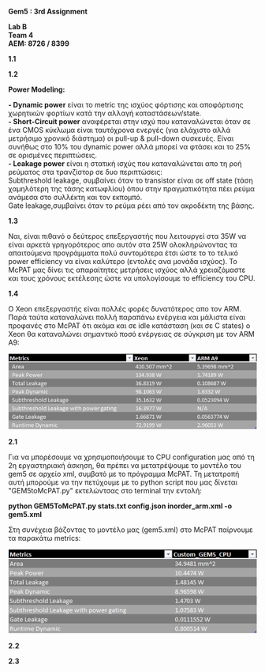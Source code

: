 **Gem5 : 3rd Assignment**

**Lab B <br />
Team 4 <br />
ΑΕΜ: 8726 / 8399<br />**

**1.1**

**1.2**

**Power Modeling:**<br />

**- Dynamic power** είναι το metric της ισχύος φόρτισης και αποφόρτισης χωρητικών φορτίων κατά την αλλαγή καταστάσεων/state.<br />
**- Short-Circuit power** αναφέρεται στην ισχύ που καταναλώνεται όταν σε ένα CMOS κύκλωμα είναι ταυτόχρονα ενεργές (για ελάχιστο αλλά μετρήσιμο χρονικό διάστημα) οι pull-up & pull-down συσκευές. Είναι συνήθως στο 10% του dynamic power αλλά μπορεί να φτάσει και το 25% σε ορισμένες περιπτώσεις.<br />
**- Leakage power** είναι η στατική ισχύς που καταναλώνεται απο τη ροή ρεύματος στα τρανζίστορ σε δυο περιπτώσεις:<br />
Subthreshold leakage, συμβαίνει όταν το transistor είναι σε off state (τάση χαμηλότερη της τάσης κατωφλίου) όπου στην πραγματικότητα πέει ρεύμα ανάμεσα στο συλλέκτη και τον εκπομπό.<br />
Gate leakage,συμβαίνει όταν το ρεύμα ρέει από τον ακροδέκτη της βάσης.


**1.3**


Ναι, είναι πιθανό ο δεύτερος επεξεργαστής που λειτουργεί στα 35W να είναι αρκετά γρηγορότερος απο αυτόν στα 25W ολοκληρώνοντας τα απαιτούμενα προγράμματα πολύ συντομότερα έτσι ώστε το το τελικό power efficiency να είναι καλύτερο (εντολές ανα μονάδα ισχύος). Το McPAT μας δίνει τις απαραίτητες μετρήσεις ισχύος αλλά χρειαζόμαστε και τους χρόνους εκτέλεσης ώστε να υπολογίσουμε το efficiency του CPU.


**1.4**


O Xeon επεξεργαστής είναι πολλές φορές δυνατότερος απο τον ARM. Παρά ταύτα καταναλώνει πολλή παραπάνω ενέργεια και μάλιστα είναι προφανές στο McPAT ότι ακόμα και σε idle κατάσταση (και σε C states) ο Xeon θα καταναλώνει σημαντικό ποσό ενέργειας σε σύγκριση με τον ARM A9:

![XeonvARM](https://github.com/John120196/GEM5_Assignment3/blob/main/Assets/XEONvARM.png)


**2.1**


Για να μπορέσουμε να χρησιμοποιήσουμε το CPU configuration μας από τη 2η εργαστηριακή άσκηση, θα πρέπει να μετατρέψουμε το μοντέλο του gem5 σε αρχείο xml, συμβατό με το πρόγραμμα McPAT. Τη μετατροπή αυτή μπορούμε να την πετύχουμε με το python script που μας δίνεται "GEM5toMcPAT.py" εκτελώντσας στο terminal την εντολή:


**python GEM5ToMcPAT.py stats.txt config.json inorder_arm.xml -o gem5.xml**


Στη συνέχεια βάζοντας το μοντέλο μας (gem5.xml) στο McPAT παίρνουμε τα παρακάτω metrics:<br />

![gm5](https://github.com/John120196/GEM5_Assignment3/blob/main/Assets/gem5.png)





**2.2**

**2.3**








